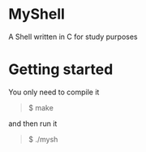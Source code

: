 
# MyShell
A Shell written in C for study purposes

# Getting started
You only need to compile it

> $ make

and then run it

> $ ./mysh
